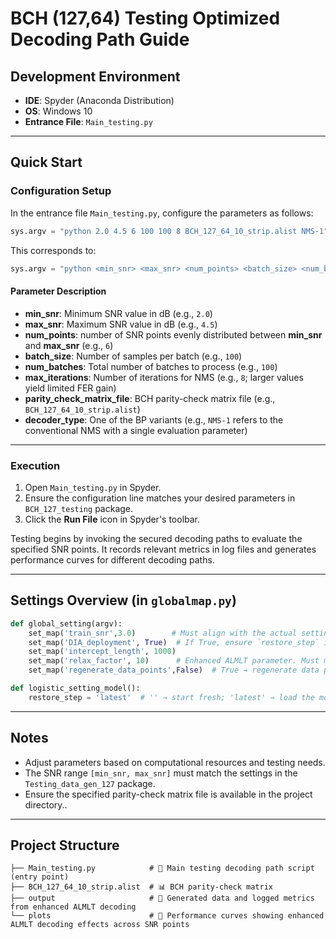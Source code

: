 # BCH (127,64) Testing Optimized Decoding Path Guide

## Development Environment

* **IDE**: Spyder (Anaconda Distribution)
* **OS**: Windows 10
* **Entrance File**: `Main_testing.py`

---

## Quick Start

### Configuration Setup

In the entrance file `Main_testing.py`, configure the parameters as follows:

```python
sys.argv = "python 2.0 4.5 6 100 100 8 BCH_127_64_10_strip.alist NMS-1".split()
```

This corresponds to:

```python
sys.argv = "python <min_snr> <max_snr> <num_points> <batch_size> <num_batches> <max_iterations> <parity_check_matrix_file> <decoder_type>".split()
```

#### Parameter Description

* **min_snr**: Minimum SNR value in dB (e.g., `2.0`)
* **max_snr**: Maximum SNR value in dB (e.g., `4.5`)
* **num_points**: number of SNR points evenly distributed between **min_snr** and **max_snr** (e.g., `6`)
* **batch_size**: Number of samples per batch (e.g., `100`)
* **num_batches**: Total number of batches to process (e.g., `100`)
* **max_iterations**: Number of iterations for NMS (e.g., `8`; larger values yield limited FER gain)
* **parity_check_matrix_file**: BCH parity-check matrix file (e.g., `BCH_127_64_10_strip.alist`)
* **decoder_type**: One of the BP variants (e.g., `NMS-1` refers to the conventional NMS with a single evaluation parameter)

---

### Execution

1. Open `Main_testing.py` in Spyder.
2. Ensure the configuration line matches your desired parameters in `BCH_127_testing` package.
3. Click the **Run File** icon in Spyder's toolbar.

Testing begins by invoking the secured decoding paths to evaluate the specified SNR points. 
It records relevant metrics in log files and generates performance curves for different decoding paths.

---

## Settings Overview (in `globalmap.py`)

```python
def global_setting(argv):
    set_map('train_snr',3.0)        # Must align with the actual setting in the `Optimizing_decoding_path` package
    set_map('DIA_deployment', True)  # If True, ensure `restore_step` is set to 'latest' in logistic_setting_model()     
    set_map('intercept_length', 1000)
    set_map('relax_factor', 10)      # Enhanced ALMLT parameter. Must match the setting in the `Optimizing_decoding_path` package
    set_map('regenerate_data_points',False)  # True → regenerate data per SNR point; False → use existing saved data 

def logistic_setting_model():
    restore_step = 'latest'  # '' → start fresh; 'latest' → load the most recent DIA model
```

---

## Notes

* Adjust parameters based on computational resources and testing needs.
* The SNR range `[min_snr, max_snr]` must match the settings in the `Testing_data_gen_127` package.
* Ensure the specified parity-check matrix file is available in the project directory..

---

## Project Structure

```
├── Main_testing.py            # 🎯 Main testing decoding path script (entry point)
├── BCH_127_64_10_strip.alist  # 📊 BCH parity-check matrix
├── output                     # 📂 Generated data and logged metrics from enhanced ALMLT decoding
└── plots                      # 📂 Performance curves showing enhanced ALMLT decoding effects across SNR points
```
